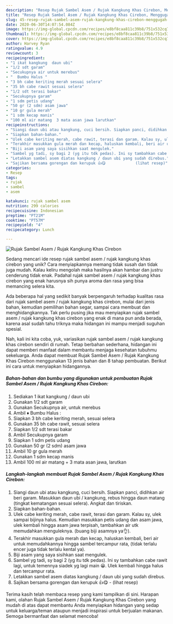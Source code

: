 ```yaml
---
description: "Resep Rujak Sambel Asem / Rujak Kangkung Khas Cirebon, Menggugah Selera"
title: "Resep Rujak Sambel Asem / Rujak Kangkung Khas Cirebon, Menggugah Selera"
slug: 45-resep-rujak-sambel-asem-rujak-kangkung-khas-cirebon-menggugah-selera
date: 2020-06-30T14:07:54.084Z
image: https://img-global.cpcdn.com/recipes/e8bf8caa811c39b8/751x532cq70/rujak-sambel-asem-rujak-kangkung-khas-cirebon-foto-resep-utama.jpg
thumbnail: https://img-global.cpcdn.com/recipes/e8bf8caa811c39b8/751x532cq70/rujak-sambel-asem-rujak-kangkung-khas-cirebon-foto-resep-utama.jpg
cover: https://img-global.cpcdn.com/recipes/e8bf8caa811c39b8/751x532cq70/rujak-sambel-asem-rujak-kangkung-khas-cirebon-foto-resep-utama.jpg
author: Harvey Ryan
ratingvalue: 4.9
reviewcount: 3
recipeingredient:
- "1 ikat kangkung  daun ubi"
- "1/2 sdt garam"
- "Secukupnya air untuk merebus"
- "  Bumbu Halus "
- "3 bh cabe keriting merah sesuai selera"
- "35 bh cabe rawit sesuai selera"
- "1/2 sdt terasi bakar"
- "Secukupnya garam"
- "1 sdm petis udang"
- "50 gr (2 sdm) asam jawa"
- "10 gr gula merah"
- "1 sdm kecap manis"
- "100 ml air matang  3 mata asan jawa larutkan"
recipeinstructions:
- "Siangi daun ubi atau kangkung, cuci bersih. Siapkan panci, didihkan air beri garam. Masukkan daun ubi / kangkung, rebus hingga daun matang (tingkat kematangan sesuai selera). Angkat dan tiriskan."
- "Siapkan bahan-bahan."
- "Ulek cabe keriting merah, cabe rawit, terasi dan garam. Kalau sy, ulek sampai bijinya halus. Kemudian masukkan petis udang dan asam jawa, ulek kembali hingga asam jawa terpisah, tambahkan air utk memudahkan menguleknya. (buang biji asamnya ya👌)."
- "Terakhir masukkan gula merah dan kecap, haluskan kembali, beri air untuk memudahkannya hingga sambel tercampur rata, (tidak terlalu encer juga tidak terlalu kental ya)."
- "Biji asam yang saya sisihkan saat mengulek."
- "Sambel yg tadi, sy bagi 2 (yg itu tdk pedas). Ini sy tambahkan cabe rawit lagi, untuk temennya siadek yg lagi main 😀. Ulek kembali hingga halus dan tercampur rata."
- "Letakkan sambel asem diatas kangkung / daun ubi yang sudah direbus."
- "Sajikan bersama gorengan dan kerupuk 👍😋             (lihat resep)"
categories:
- Resep
tags:
- rujak
- sambel
- asem

katakunci: rujak sambel asem 
nutrition: 299 calories
recipecuisine: Indonesian
preptime: "PT21M"
cooktime: "PT57M"
recipeyield: "4"
recipecategory: Lunch

---
```



![Rujak Sambel Asem / Rujak Kangkung Khas Cirebon](https://img-global.cpcdn.com/recipes/e8bf8caa811c39b8/751x532cq70/rujak-sambel-asem-rujak-kangkung-khas-cirebon-foto-resep-utama.jpg)

Sedang mencari ide resep rujak sambel asem / rujak kangkung khas cirebon yang unik? Cara menyiapkannya memang tidak susah dan tidak juga mudah. Kalau keliru mengolah maka hasilnya akan hambar dan justru cenderung tidak enak. Padahal rujak sambel asem / rujak kangkung khas cirebon yang enak harusnya sih punya aroma dan rasa yang bisa memancing selera kita.

Ada beberapa hal yang sedikit banyak berpengaruh terhadap kualitas rasa dari rujak sambel asem / rujak kangkung khas cirebon, mulai dari jenis bahan, kemudian pemilihan bahan segar, sampai cara membuat dan menghidangkannya. Tak perlu pusing jika mau menyiapkan rujak sambel asem / rujak kangkung khas cirebon yang enak di mana pun anda berada, karena asal sudah tahu triknya maka hidangan ini mampu menjadi suguhan spesial.




Nah, kali ini kita coba, yuk, variasikan rujak sambel asem / rujak kangkung khas cirebon sendiri di rumah. Tetap berbahan sederhana, hidangan ini dapat memberi manfaat dalam membantu menjaga kesehatan tubuhmu sekeluarga. Anda dapat membuat Rujak Sambel Asem / Rujak Kangkung Khas Cirebon menggunakan 13 jenis bahan dan 8 tahap pembuatan. Berikut ini cara untuk menyiapkan hidangannya.

<!--inarticleads1-->

##### Bahan-bahan dan bumbu yang digunakan untuk pembuatan Rujak Sambel Asem / Rujak Kangkung Khas Cirebon:

1. Sediakan 1 ikat kangkung / daun ubi
1. Gunakan 1/2 sdt garam
1. Gunakan Secukupnya air, untuk merebus
1. Ambil  ♦ Bumbu Halus :
1. Siapkan 3 bh cabe keriting merah, sesuai selera
1. Gunakan 35 bh cabe rawit, sesuai selera
1. Siapkan 1/2 sdt terasi bakar
1. Ambil Secukupnya garam
1. Siapkan 1 sdm petis udang
1. Gunakan 50 gr (2 sdm) asam jawa
1. Ambil 10 gr gula merah
1. Gunakan 1 sdm kecap manis
1. Ambil 100 ml air matang + 3 mata asan jawa, larutkan




<!--inarticleads2-->

##### Langkah-langkah membuat Rujak Sambel Asem / Rujak Kangkung Khas Cirebon:

1. Siangi daun ubi atau kangkung, cuci bersih. Siapkan panci, didihkan air beri garam. Masukkan daun ubi / kangkung, rebus hingga daun matang (tingkat kematangan sesuai selera). Angkat dan tiriskan.
1. Siapkan bahan-bahan.
1. Ulek cabe keriting merah, cabe rawit, terasi dan garam. Kalau sy, ulek sampai bijinya halus. Kemudian masukkan petis udang dan asam jawa, ulek kembali hingga asam jawa terpisah, tambahkan air utk memudahkan menguleknya. (buang biji asamnya ya👌).
1. Terakhir masukkan gula merah dan kecap, haluskan kembali, beri air untuk memudahkannya hingga sambel tercampur rata, (tidak terlalu encer juga tidak terlalu kental ya).
1. Biji asam yang saya sisihkan saat mengulek.
1. Sambel yg tadi, sy bagi 2 (yg itu tdk pedas). Ini sy tambahkan cabe rawit lagi, untuk temennya siadek yg lagi main 😀. Ulek kembali hingga halus dan tercampur rata.
1. Letakkan sambel asem diatas kangkung / daun ubi yang sudah direbus.
1. Sajikan bersama gorengan dan kerupuk 👍😋 -             (lihat resep)




Terima kasih telah membaca resep yang kami tampilkan di sini. Harapan kami, olahan Rujak Sambel Asem / Rujak Kangkung Khas Cirebon yang mudah di atas dapat membantu Anda menyiapkan hidangan yang sedap untuk keluarga/teman ataupun menjadi inspirasi untuk berjualan makanan. Semoga bermanfaat dan selamat mencoba!

